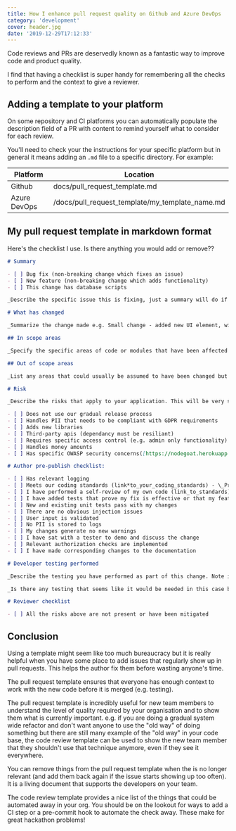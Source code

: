 ```yaml
---
title: How I enhance pull request quality on Github and Azure DevOps
category: 'development'
cover: header.jpg
date: '2019-12-29T17:12:33'
---
```


Code reviews and PRs are deservedly known as a fantastic way to improve code and product quality.

I find that having a checklist is super handy for remembering all the checks to perform and the context to give a reviewer.

<!-- end excerpt -->

## Adding a template to your platform

On some repository and CI platforms you can automatically populate the description field of a PR with content to remind yourself what to consider for each review.

You'll need to check your the instructions for your specific platform but in general it means adding an `.md` file to a specific directory. For example:

| Platform     | Location                                        |
| ------------ | ----------------------------------------------- |
| Github       | docs/pull_request_template.md                   |
| Azure DevOps | /docs/pull_request_template/my_template_name.md |

## My pull request template in markdown format

Here's the checklist I use. Is there anything you would add or remove??

```md
# Summary

- [ ] Bug fix (non-breaking change which fixes an issue)
- [ ] New feature (non-breaking change which adds functionality)
- [ ] This change has database scripts

_Describe the specific issue this is fixing, just a summary will do if there is a link back to the work item that this change adresses._

# What has changed

_Summarize the change made e.g. Small change - added new UI element, wired it up to existing data model._

## In scope areas

_Specify the specific areas of code or modules that have been affected by this change. e.g. frontend only, backend only or ticketing module and authentication module._

## Out of scope areas

_List any areas that could usually be assumed to have been changed but are not in this case. The point is to save the reviewer and tester time._

# Risk

_Describe the risks that apply to your application. This will be very specific to your business but some of the common risks are_

- [ ] Does not use our gradual release process
- [ ] Handles PII that needs to be compliant with GDPR requirements
- [ ] Adds new libraries
- [ ] Third-party apis (dependancy must be resiliant)
- [ ] Requires specific access control (e.g. admin only functionality)
- [ ] Handles money amounts
- [ ] Has specific OWASP security concerns([https://nodegoat.herokuapp.com/tutorial](https://nodegoat.herokuapp.com/tutorial))

# Author pre-publish checklist:

- [ ] Has relevant logging
- [ ] Meets our coding standards (link*to_your_coding_standards) - \_Prefer auto-linting for this if possible*
- [ ] I have performed a self-review of my own code (link_to_standards)
- [ ] I have added tests that prove my fix is effective or that my feature works
- [ ] New and existing unit tests pass with my changes
- [ ] There are no obvious injection issues
- [ ] User input is validated
- [ ] No PII is stored to logs
- [ ] My changes generate no new warnings
- [ ] I have sat with a tester to demo and discuss the change
- [ ] Relevant authorization checks are implemented
- [ ] I have made corresponding changes to the documentation

# Developer testing performed

_Describe the testing you have performed as part of this change. Note it here for the reviewer and tester. Note if there is any data or scripts required to set the system up correctly to test your feature._

_Is there any testing that seems like it would be needed in this case but maybe isn't required? - note it here with reasoning for the reviewer and tester_

# Reviewer checklist

- [ ] All the risks above are not present or have been mitigated
```

## Conclusion

Using a template might seem like too much bureaucracy but it is really helpful when you have some place to add issues that regularly show up in pull requests. This helps the author fix them before wasting anyone's time.

The pull request template ensures that everyone has enough context to work with the new code before it is merged (e.g. testing).

The pull request template is incredibly useful for new team members to understand the level of quality required by your organisation and to show them what is currently important. e.g. if you are doing a gradual system wide refactor and don't want anyone to use the "old way" of doing something but there are still many example of the "old way" in your code base, the code review template can be used to show the new team member that they shouldn't use that technique anymore, even if they see it everywhere.

You can remove things from the pull request template when the is no longer relevant (and add them back again if the issue starts showing up too often). It is a living document that supports the developers on your team.

The code review template provides a nice list of the things that could be automated away in your org. You should be on the lookout for ways to add a CI step or a pre-commit hook to automate the check away. These make for great hackathon problems!
